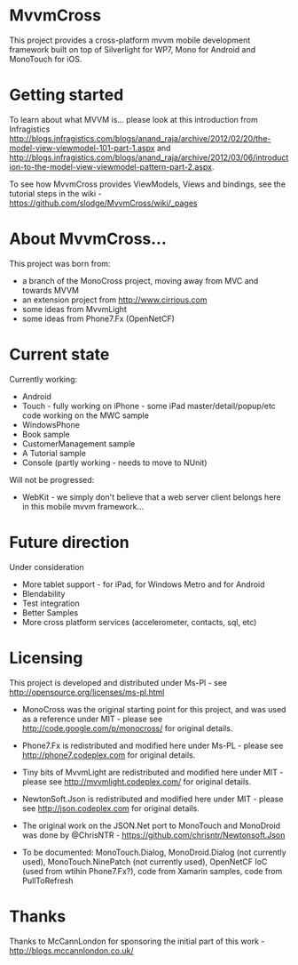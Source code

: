 # MvvmCross

This project provides a cross-platform mvvm mobile development framework built on top of Silverlight for WP7, Mono for Android and MonoTouch for iOS.

# Getting started

To learn about what MVVM is... please look at this introduction from Infragistics http://blogs.infragistics.com/blogs/anand_raja/archive/2012/02/20/the-model-view-viewmodel-101-part-1.aspx and http://blogs.infragistics.com/blogs/anand_raja/archive/2012/03/06/introduction-to-the-model-view-viewmodel-pattern-part-2.aspx.

To see how MvvmCross provides ViewModels, Views and bindings, see the tutorial steps in the wiki - https://github.com/slodge/MvvmCross/wiki/_pages

# About MvvmCross...

This project was born from:

- a branch of the MonoCross project, moving away from MVC and towards MVVM
- an extension project from http://www.cirrious.com
- some ideas from MvvmLight
- some ideas from Phone7.Fx (OpenNetCF)

# Current state

Currently working:

- Android 
- Touch - fully working on iPhone - some iPad master/detail/popup/etc code working on the MWC sample
- WindowsPhone 
- Book sample
- CustomerManagement sample
- A Tutorial sample
- Console (partly working - needs to move to NUnit)

Will not be progressed:

- WebKit - we simply don't believe that a web server client belongs here in this mobile mvvm framework...

# Future direction

Under consideration

- More tablet support - for iPad, for Windows Metro and for Android
- Blendability
- Test integration
- Better Samples
- More cross platform services (accelerometer, contacts, sql, etc)

# Licensing

This project is developed and distributed under Ms-Pl - see http://opensource.org/licenses/ms-pl.html

- MonoCross was the original starting point for this project, and was used as a reference under MIT - please see http://code.google.com/p/monocross/ for original details.
- Phone7.Fx is redistributed and modified here under Ms-PL - please see http://phone7.codeplex.com for original details.
- Tiny bits of MvvmLight are redistributed and modified here under MIT - please see http://mvvmlight.codeplex.com/ for original details.
- NewtonSoft.Json is redistributed and modified here under MIT - please see http://json.codeplex.com for original details. 
- The original work on the JSON.Net port to MonoTouch and MonoDroid was done by @ChrisNTR - https://github.com/chrisntr/Newtonsoft.Json

- To be documented: MonoTouch.Dialog, MonoDroid.Dialog (not currently used), MonoTouch.NinePatch (not currently used), OpenNetCF IoC (used from wtihin Phone7.Fx?), code from Xamarin samples, code from PullToRefresh

# Thanks

Thanks to McCannLondon for sponsoring the initial part of this work - http://blogs.mccannlondon.co.uk/